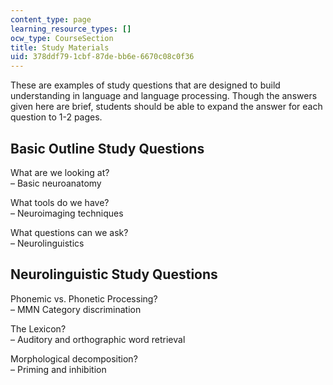 ```yaml
---
content_type: page
learning_resource_types: []
ocw_type: CourseSection
title: Study Materials
uid: 378ddf79-1cbf-87de-bb6e-6670c08c0f36
---
```


These are examples of study questions that are designed to build understanding in language and language processing. Though the answers given here are brief, students should be able to expand the answer for each question to 1-2 pages.

Basic Outline Study Questions
-----------------------------

What are we looking at?  
– Basic neuroanatomy  
  
What tools do we have?  
– Neuroimaging techniques  
  
What questions can we ask?  
– Neurolinguistics

Neurolinguistic Study Questions
-------------------------------

Phonemic vs. Phonetic Processing?  
– MMN Category discrimination  
  
The Lexicon?  
– Auditory and orthographic word retrieval  
  
Morphological decomposition?  
– Priming and inhibition